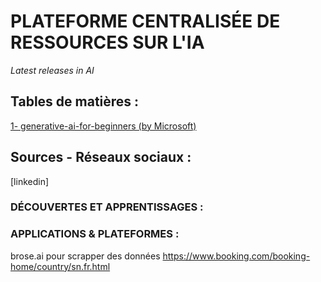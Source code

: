 # PLATEFORME CENTRALISÉE DE RESSOURCES SUR L'IA  
*Latest releases in AI*

## Tables de matières :  
[1- generative-ai-for-beginners (by Microsoft)](https://github.com/microsoft/generative-ai-for-beginners)

## Sources - Réseaux sociaux :
[linkedin]

### DÉCOUVERTES ET APPRENTISSAGES :  


### APPLICATIONS & PLATEFORMES :  
brose.ai pour scrapper des données
https://www.booking.com/booking-home/country/sn.fr.html  

